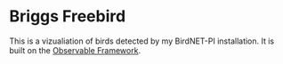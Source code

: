 # Briggs Freebird

This is a vizualiation of birds detected by my BirdNET-PI installation. It is built on the [Observable Framework](https://observablehq.com/framework).